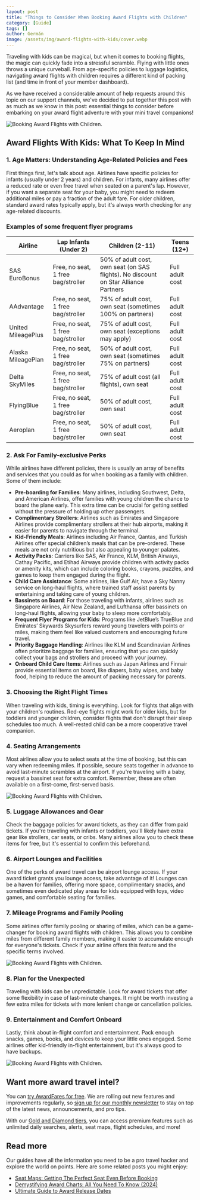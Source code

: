 ```yaml
---
layout: post
title: "Things to Consider When Booking Award Flights with Children"
category: [Guide]
tags: []
author: Germán
image: /assets/img/award-flights-with-kids/cover.webp
---
```


Traveling with kids can be magical, but when it comes to booking flights, the magic can quickly fade into a stressful scramble. Flying with little ones throws a unique curveball. From age-specific policies to luggage logistics, navigating award flights with children requires a different kind of packing list (and time in front of your member dashboard).

As we have received a considerable amount of help requests around this topic on our support channels, we've decided to put together this post with as much as we know in this post: essential things to consider before embarking on your award flight adventure with your mini travel companions!

<img src="../assets/img/award-flights-with-kids/2.webp" alt="Booking Award Flights with Children." class="noborder"/>

## Award Flights With Kids: What To Keep In Mind

### 1. Age Matters: Understanding Age-Related Policies and Fees

First things first, let's talk about age. Airlines have specific policies for infants (usually under 2 years) and children. For infants, many airlines offer a reduced rate or even free travel when seated on a parent's lap. However, if you want a separate seat for your baby, you might need to redeem additional miles or pay a fraction of the adult fare. For older children, standard award rates typically apply, but it's always worth checking for any age-related discounts.

### Examples of some frequent flyer programs

| Airline            | Lap Infants (Under 2)              | Children (2-11)                                                                     | Teens (12+)     |
| ------------------ | ---------------------------------- | ----------------------------------------------------------------------------------- | --------------- |
| SAS EuroBonus      | Free, no seat, 1 free bag/stroller | 50% of adult cost, own seat (on SAS flights). No discount on Star Alliance Partners | Full adult cost |
| AAdvantage         | Free, no seat, 1 free bag/stroller | 75% of adult cost, own seat (sometimes 100% on partners)                            | Full adult cost |
| United MileagePlus | Free, no seat, 1 free bag/stroller | 75% of adult cost, own seat (exceptions may apply)                                  | Full adult cost |
| Alaska MileagePlan | Free, no seat, 1 free bag/stroller | 50% of adult cost, own seat (sometimes 75% on partners)                             | Full adult cost |
| Delta SkyMiles     | Free, no seat, 1 free bag/stroller | 75% of adult cost (all flights), own seat                                           | Full adult cost |
| FlyingBlue         | Free, no seat, 1 free bag/stroller | 50% of adult cost, own seat                                                         | Full adult cost |
| Aeroplan           | Free, no seat, 1 free bag/stroller | 50% of adult cost, own seat                                                         | Full adult cost |

### 2. Ask For Family-exclusive Perks

While airlines have different policies, there is usually an array of benefits and services that you could as for when booking as a family with children. Some of them include:

- **Pre-boarding for Families**: Many airlines, including Southwest, Delta, and American Airlines, offer families with young children the chance to board the plane early. This extra time can be crucial for getting settled without the pressure of holding up other passengers.
- **Complimentary Strollers**: Airlines such as Emirates and Singapore Airlines provide complimentary strollers at their hub airports, making it easier for parents to navigate through the terminal.
- **Kid-Friendly Meals**: Airlines including Air France, Qantas, and Turkish Airlines offer special children’s meals that can be pre-ordered. These meals are not only nutritious but also appealing to younger palates.
- **Activity Packs**: Carriers like SAS, Air France, KLM, British Airways, Cathay Pacific, and Etihad Airways provide children with activity packs or amenity kits, which can include coloring books, crayons, puzzles, and games to keep them engaged during the flight.
- **Child Care Assistance**: Some airlines, like Gulf Air, have a Sky Nanny service on long-haul flights, where trained staff assist parents by entertaining and taking care of young children.
- **Bassinets on Board**: For those traveling with infants, airlines such as Singapore Airlines, Air New Zealand, and Lufthansa offer bassinets on long-haul flights, allowing your baby to sleep more comfortably.
- **Frequent Flyer Programs for Kids**: Programs like JetBlue’s TrueBlue and Emirates’ Skywards Skysurfers reward young travelers with points or miles, making them feel like valued customers and encouraging future travel.
- **Priority Baggage Handling**: Airlines like KLM and Scandinavian Airlines often prioritize baggage for families, ensuring that you can quickly collect your bags and strollers and proceed with your journey.
- **Onboard Child Care Items**: Airlines such as Japan Airlines and Finnair provide essential items on board, like diapers, baby wipes, and baby food, helping to reduce the amount of packing necessary for parents.

### 3. Choosing the Right Flight Times

When traveling with kids, timing is everything. Look for flights that align with your children's routines. Red-eye flights might work for older kids, but for toddlers and younger children, consider flights that don't disrupt their sleep schedules too much. A well-rested child can be a more cooperative travel companion.

### 4. Seating Arrangements

Most airlines allow you to select seats at the time of booking, but this can vary when redeeming miles. If possible, secure seats together in advance to avoid last-minute scrambles at the airport. If you're traveling with a baby, request a bassinet seat for extra comfort. Remember, these are often available on a first-come, first-served basis.

<img src="../assets/img/award-flights-with-kids/1.webp" alt="Booking Award Flights with Children." class="noborder"/>

### 5. Luggage Allowances and Gear

Check the baggage policies for award tickets, as they can differ from paid tickets. If you're traveling with infants or toddlers, you'll likely have extra gear like strollers, car seats, or cribs. Many airlines allow you to check these items for free, but it's essential to confirm this beforehand.

### 6. Airport Lounges and Facilities

One of the perks of award travel can be airport lounge access. If your award ticket grants you lounge access, take advantage of it! Lounges can be a haven for families, offering more space, complimentary snacks, and sometimes even dedicated play areas for kids equipped with toys, video games, and comfortable seating for families.

### 7. Mileage Programs and Family Pooling

Some airlines offer family pooling or sharing of miles, which can be a game-changer for booking award flights with children. This allows you to combine miles from different family members, making it easier to accumulate enough for everyone's tickets. Check if your airline offers this feature and the specific terms involved.

<img src="../assets/img/award-flights-with-kids/3.webp" alt="Booking Award Flights with Children." class="noborder"/>

### 8. Plan for the Unexpected

Traveling with kids can be unpredictable. Look for award tickets that offer some flexibility in case of last-minute changes. It might be worth investing a few extra miles for tickets with more lenient change or cancellation policies.

### 9. Entertainment and Comfort Onboard

Lastly, think about in-flight comfort and entertainment. Pack enough snacks, games, books, and devices to keep your little ones engaged. Some airlines offer kid-friendly in-flight entertainment, but it's always good to have backups.

<img src="../assets/img/award-flights-with-kids/4.webp" alt="Booking Award Flights with Children." class="noborder"/>

## Want more award travel intel?

You can [try AwardFares for free](https://awardfares.com/). We are rolling out new features and improvements regularly, so [sign up for our monthly newsletter](https://awardfares.com/newsletter) to stay on top of the latest news, announcements, and pro tips.

With our [Gold and Diamond tiers](https://awardfares.com/pricing), you can access premium features such as unlimited daily searches, alerts, seat maps, flight schedules, and more!

## Read more

Our guides have all the information you need to be a pro travel hacker and explore the world on points. Here are some related posts you might enjoy:

- [Seat Maps: Getting The Perfect Seat Even Before Booking](https://blog.awardfares.com/seatmaps-guide/)
- [Demystifying Award Charts: All You Need To Know (2024)](https://blog.awardfares.com/demystifying-award-charts/)
- [Ultimate Guide to Award Release Dates](https://blog.awardfares.com/ultimate-guide-to-award-release-dates/)
